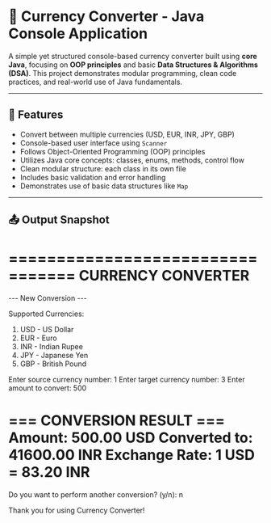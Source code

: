 # 💱 Currency Converter - Java Console Application

A simple yet structured console-based currency converter built using **core Java**, focusing on **OOP principles** and basic **Data Structures & Algorithms (DSA)**. This project demonstrates modular programming, clean code practices, and real-world use of Java fundamentals.

---

## 📌 Features

- Convert between multiple currencies (USD, EUR, INR, JPY, GBP)
- Console-based user interface using `Scanner`
- Follows Object-Oriented Programming (OOP) principles
- Utilizes Java core concepts: classes, enums, methods, control flow
- Clean modular structure: each class in its own file
- Includes basic validation and error handling
- Demonstrates use of basic data structures like `Map`

---
## 📤 Output Snapshot

=================================
   CURRENCY CONVERTER
=================================

--- New Conversion ---

Supported Currencies:
1. USD - US Dollar
2. EUR - Euro
3. INR - Indian Rupee
4. JPY - Japanese Yen
5. GBP - British Pound

Enter source currency number: 1
Enter target currency number: 3
Enter amount to convert: 500

=== CONVERSION RESULT ===
Amount: 500.00 USD
Converted to: 41600.00 INR
Exchange Rate: 1 USD = 83.20 INR
========================

Do you want to perform another conversion? (y/n): n

Thank you for using Currency Converter!

